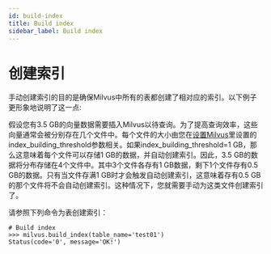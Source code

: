 ```yaml
---
id: build-index
title: Build index
sidebar_label: Build index
---
```


# 创建索引

手动创建索引的目的是确保Milvus中所有的表都创建了相对应的索引。以下例子更形象地说明了这一点:

假设您有3.5 GB的向量数据需要插入Milvus以待查询。为了提高查询效率，这些向量通常会被分别存在几个文件中。每个文件的大小由您在[设置Milvus](configure-milvus.md)里设置的index_building_threshold参数相关。如果index_building_threshold=1 GB，那么这意味着每个文件可以存储1 GB的数据，并自动创建索引。因此，3.5 GB的数据将分布存储在4个文件中。其中3个文件各存有1 GB数据，剩下1个文件存有0.5 GB的数据。只有当文件存满1 GB时才会触发自动创建索引，这意味着存有0.5 GB的那个文件将不会自动创建索引。这种情况下，您就需要手动为这类文件创建索引了。

请参照下列命令为表创建索引：

```
# Build index
>>> milvus.build_index(table_name='test01')
Status(code='0', message='OK!')
```
